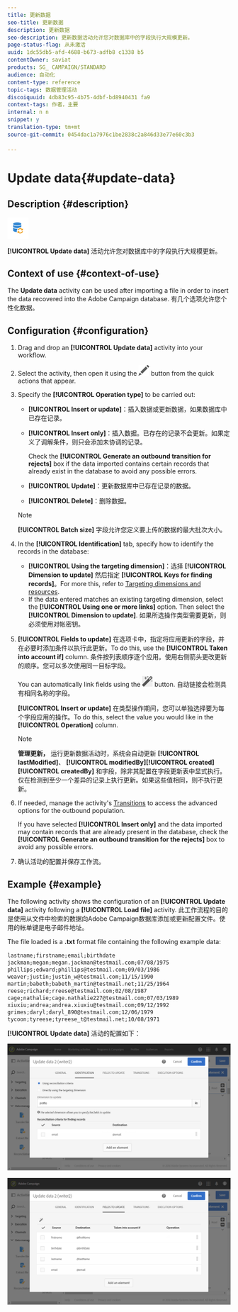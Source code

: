 ```yaml
---
title: 更新数据
seo-title: 更新数据
description: 更新数据
seo-description: 更新数据活动允许您对数据库中的字段执行大规模更新。
page-status-flag: 从未激活
uuid: 1dc55db5-afd-4688-b673-adfb8 c1338 b5
contentOwner: saviat
products: SG_ CAMPAIGN/STANDARD
audience: 自动化
content-type: reference
topic-tags: 数据管理活动
discoiquuid: 4db83c95-4b75-4dbf-bd8940431 fa9
context-tags: 作者，主要
internal: n n
snippet: y
translation-type: tm+mt
source-git-commit: 0454dac1a7976c1be2838c2a846d33e77e60c3b3

---
```



# Update data{#update-data}

## Description {#description}

![](assets/data_update.png)

**[!UICONTROL Update data]** 活动允许您对数据库中的字段执行大规模更新。

## Context of use {#context-of-use}

The **Update data** activity can be used after importing a file in order to insert the data recovered into the Adobe Campaign database. 有几个选项允许您个性化数据。

## Configuration {#configuration}

1. Drag and drop an **[!UICONTROL Update data]** activity into your workflow.
1. Select the activity, then open it using the ![](assets/edit_darkgrey-24px.png) button from the quick actions that appear.
1. Specify the **[!UICONTROL Operation type]** to be carried out:

   * **[!UICONTROL Insert or update]**：插入数据或更新数据，如果数据库中已存在记录。
   * **[!UICONTROL Insert only]**：插入数据。已存在的记录不会更新。如果定义了调解条件，则只会添加未协调的记录。

      Check the **[!UICONTROL Generate an outbound transition for rejects]** box if the data imported contains certain records that already exist in the database to avoid any possible errors.

   * **[!UICONTROL Update]**：更新数据库中已存在记录的数据。
   * **[!UICONTROL Delete]**：删除数据。
   >[!NOTE]
   >
   >**[!UICONTROL Batch size]** 字段允许您定义要上传的数据的最大批次大小。

1. In the **[!UICONTROL Identification]** tab, specify how to identify the records in the database:

   * **[!UICONTROL Using the targeting dimension]**：选择 **[!UICONTROL Dimension to update]** 然后指定 **[!UICONTROL Keys for finding records]**。For more this, refer to [Targeting dimensions and resources](../../automating/using/query.md#targeting-dimensions-and-resources).
   * If the data entered matches an existing targeting dimension, select the **[!UICONTROL Using one or more links]** option. Then select the **[!UICONTROL Dimension to update]**.
   如果所选操作类型需要更新，则必须使用对帐密钥。

1. **[!UICONTROL Fields to update]** 在选项卡中，指定将应用更新的字段，并在必要时添加条件以执行此更新。To do this, use the **[!UICONTROL Taken into account if]** column. 条件按列表顺序逐个应用。使用右侧箭头更改更新的顺序。您可以多次使用同一目标字段。

   You can automatically link fields using the ![](assets/wkf_magic_wand-24px.png) button. 自动链接会检测具有相同名称的字段。

   **[!UICONTROL Insert or update]** 在类型操作期间，您可以单独选择要为每个字段应用的操作。To do this, select the value you would like in the **[!UICONTROL Operation]** column.

   >[!NOTE]
   >
   >**管理更新，** 运行更新数据活动时，系统会自动更新 **[!UICONTROL lastModified]**、 **[!UICONTROL modifiedBy]****[!UICONTROL created]****[!UICONTROL createdBy]** 和字段，除非其配置在字段更新表中显式执行。仅在检测到至少一个差异的记录上执行更新。如果这些值相同，则不执行更新。

1. If needed, manage the activity's [Transitions](../../automating/using/executing-a-workflow.md#managing-an-activity-s-outbound-transitions) to access the advanced options for the outbound population.

   If you have selected **[!UICONTROL Insert only]** and the data imported may contain records that are already present in the database, check the **[!UICONTROL Generate an outbound transition for the rejects]** box to avoid any possible errors.

1. 确认活动的配置并保存工作流。

## Example {#example}

The following activity shows the configuration of an **[!UICONTROL Update data]** activity following a **[!UICONTROL Load file]** activity. 此工作流程的目的是使用从文件中检索的数据向Adobe Campaign数据库添加或更新配置文件。使用的帐单键是电子邮件地址。

The file loaded is a **.txt** format file containing the following example data:

```
lastname;firstname;email;birthdate
jackman;megan;megan.jackman@testmail.com;07/08/1975
phillips;edward;phillips@testmail.com;09/03/1986
weaver;justin;justin_w@testmail.com;11/15/1990
martin;babeth;babeth_martin@testmail.net;11/25/1964
reese;richard;rreese@testmail.com;02/08/1987
cage;nathalie;cage.nathalie227@testmail.com;07/03/1989
xiuxiu;andrea;andrea.xiuxiu@testmail.com;09/12/1992
grimes;daryl;daryl_890@testmail.com;12/06/1979
tycoon;tyreese;tyreese_t@testmail.net;10/08/1971
```

**[!UICONTROL Update data]** 活动的配置如下：

![](assets/deduplication_example2_writer1.png)

![](assets/deduplication_example2_writer2.png)


